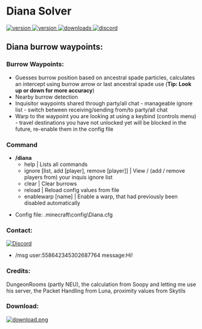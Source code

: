 # Diana Solver

<p>
  <a href="https://github.com/Doppelclick/Diana/releases/latest" target="_blank">
    <img alt="version" src="https://img.shields.io/github/release/Doppelclick/Diana?color=blue&style=for-the-badge" />
  </a>
  <a href="https://modrinth.com/mod/diana" target="_blank">
    <img alt="version" src="https://img.shields.io/badge/dynamic/json?label=Modrinth%20Downloads&query=downloads&url=https%3A%2F%2Fapi.modrinth.com%2Fv2%2Fproject%2Fdiana&color=brightgreen&style=for-the-badge"/>
  </a>
  <a href="https://github.com/Doppelclick/Diana/releases/latest" target="_blank">
    <img alt="downloads" src="https://img.shields.io/github/downloads/Doppelclick/Diana/total?label=Github%20Downloads&suffix=&color=black&style=for-the-badge" />
  </a>
  <a href="https://discord.com/channels/@me" target="_blank">
    <img alt="discord" src="https://img.shields.io/badge/Discord-Doppelclick-blue?style=for-the-badge&logo=appveyor" />
  </a>
</p>

## Diana burrow waypoints:

### Burrow Waypoints:
+ Guesses burrow position based on ancestral spade particles, calculates an intercept using burrow arrow or last ancestral spade use (**Tip: Look up or down for more accuracy**)
+ Nearby burrow detection
+ Inquisitor waypoints shared through party/all chat - manageable ignore list - switch between receiving/sending from/to party/all chat
+ Warp to the waypoint you are looking at using a keybind (controls menu) - travel destinations you have not unlocked yet will be blocked in the future, re-enable them in the config file

### Command
+ **/diana**
  + help | Lists all commands
  + ignore [list, add [player], remove [player]] | View / (add / remove players from) your inquis ignore list
  + clear | Clear burrows
  + reload | Reload config values from file
  + enablewarp [name] | Enable a warp, that had previously been disabled automatically

- Config file: .minecraft\config\Diana.cfg

### Contact:
[![Discord](https://img.shields.io/badge/Discord-Doppelclick-blue?style=for-the-badge&logo=appveyor)](https://discord.com/channels/@me)
+ /msg user:558642345302687764 message:Hi!

### Credits:
DungeonRooms (partly NEU), the calculation from Soopy and letting me use his server, the Packet Handling from Luna, proximity values from Skytils

### Download:
<p>
  <a href="https://github.com/Doppelclick/Diana/releases/latest" target="_blank">
    <img alt="download.png" src="https://img.shields.io/badge/%E2%A0%80-Download-brightgreen?style=for-the-badge&logo=appveyor" />
  </a>
</p>
